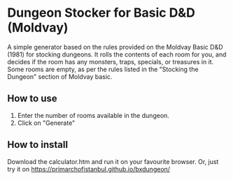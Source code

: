 # Dungeon Stocker for Basic D&D (Moldvay)
A simple generator based on the rules provided on the Moldvay Basic D&D (1981) for stocking dungeons. It rolls the contents of each room for you, 
and decides if the room has any monsters, traps, specials, or treasures in it. Some rooms are empty, as per the rules listed in the "Stocking the Dungeon" section of Moldvay basic.

## How to use
1. Enter the number of rooms available in the dungeon.
2. Click on "Generate"

## How to install
Download the calculator.htm and run it on your favourite browser. Or, just try it on https://primarchofistanbul.github.io/bxdungeon/
